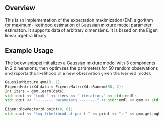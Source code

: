 ## Overview

This is an implementation of the expectation maximization (EM) algorithm for maximum-likelihood estimation of Gaussian mixture model parameter estimation. It supports data of arbitrary dimensions.
It is based on the Eigen linear algebra library.

## Example Usage
The below snippet initializes a Gaussian mixture model with 3 components in 2 dimensions, then optimizes the parameters for 50 random observations and reports the likelihood of a new observation given the learned model.
```c++
GaussianMixture gmm(3, 2);
Eigen::MatrixXd data = Eigen::MatrixXd::Random(50, 2);
int iters = gmm.learn(data);
std::cout << "took " << iters << " iterations" << std::endl;
std::cout << "-------- parameters --------" << std::endl << gmm << std::endl;

Eigen::RowVector2d point(0, 0);
std::cout << "log likelihood at point " << point << ": " << gmm.getLogLikelihood(point) << std::endl;
```
